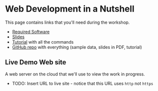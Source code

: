 # Web Development in a Nutshell
This page contains links that you'll need during the workshop.

* [Required Software](https://github.com/hectorcorrea/webdev-nutshell#required-software)
* [Slides](https://docs.google.com/presentation/d/1dFwsNCUd7iTUzFKF7Po1DZ5KLFQ0t7qprB5VrCiABaM/edit#slide=id.g25432a504aa_0_0)
* [Tutorial](https://github.com/hectorcorrea/webdev-nutshell/blob/main/tutorial.md) with all the commands
* [GitHub repo](https://github.com/hectorcorrea/webdev-nutshell/) with everything (sample data, slides in PDF, tutorial)


## Live Demo Web site
A web server on the cloud that we'll use to view the work in progress.

* TODO: Insert URL to live site - notice that this URL uses `http` not `https`
